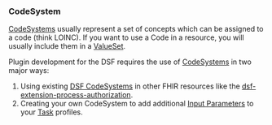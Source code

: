 ### CodeSystem

[CodeSystems](https://www.hl7.org/fhir/R4/codesystem.html) usually represent a set of concepts which
can be assigned to a code (think LOINC). If you want to use a Code in a resource, you will usually include them in a
[ValueSet](../../concepts/fhir/valueset.md).

Plugin development for the DSF requires the use of [CodeSystems](https://www.hl7.org/fhir/R4/codesystem.html) in two major ways:
1. Using existing [DSF CodeSystems](https://github.com/datasharingframework/dsf/tree/main/dsf-fhir/dsf-fhir-validation/src/main/resources/fhir/CodeSystem) in other FHIR resources like the [dsf-extension-process-authorization](https://github.com/datasharingframework/dsf/blob/main/dsf-fhir/dsf-fhir-validation/src/main/resources/fhir/StructureDefinition/dsf-extension-process-authorization-1.0.0.xml).
2. Creating your own CodeSystem to add additional [Input Parameters](../../concepts/fhir/task.md#task-input-parameters) to your [Task](../../concepts/fhir/task.md) profiles.